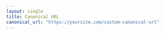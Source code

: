 ```yaml
---
layout: single
title: Canonical URL
canonical_url: "https://yoursite.com/custom-canonical-url"
---
```


<link rel="canonical" href="https://yoursite.com/custom-canonical-url" />
